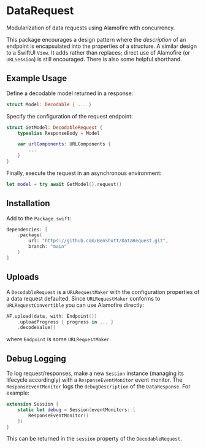 # DataRequest

Modularization of data requests using Alamofire with concurrency.

This package encourages a design pattern where the _description_ of an endpoint is encapsulated into the properties of a structure.
A similar design to a SwiftUI `View`.
It adds rather than replaces; direct use of Alamofire (or `URLSession`) is still encouraged.
There is also some helpful shorthand.

## Example Usage

Define a decodable model returned in a response:

```swift
struct Model: Decodable { ... }
```

Specify the configuration of the request endpoint:

```swift
struct GetModel: DecodableRequest {
    typealias ResponseBody = Model

    var urlComponents: URLComponents {
        ...
    }
}
```

Finally, execute the request in an asynchronous environment:

```swift
let model = try await GetModel().request()
```

## Installation

Add to the `Package.swift`:

```swift
dependencies: [
    .package(
        url: "https://github.com/BenShutt/DataRequest.git",
        branch: "main"
    )
]
```

## Uploads

A `DecodableRequest` is a `URLRequestMaker` with the configuration properties of a data request defaulted.
Since `URLRequestMaker` conforms to `URLRequestConvertible` you can use Alamofire directly:

```swift
AF.upload(data, with: Endpoint())
    .uploadProgress { progress in ... }
    .decodeValue()
```

where `Endpoint` is some `URLRequestMaker`.

## Debug Logging

To log request/responses, make a new `Session` instance (managing its lifecycle accordingly) with a `ResponseEventMonitor` event monitor.
The `ResponseEventMonitor` logs the `debugDescription` of the `DataResponse`.
For example:

```swift
extension Session {
    static let debug = Session(eventMonitors: [
        ResponseEventMonitor()
    ])
}
```

This can be returned in the `session` property of the `DecodableRequest`.
